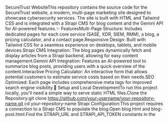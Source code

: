 SecureTrust WebsiteThis repository contains the source code for the SecureTrust website, a modern, multi-page marketing site designed to showcase cybersecurity services. The site is built with HTML and Tailwind CSS and is integrated with a Strapi CMS for blog content and the Gemini API for AI-powered features.✨ FeaturesMulti-Page Structure: Includes dedicated pages for each core service (SASE, XDR, SIEM, RMM), a blog, a pricing calculator, and a contact page.Responsive Design: Built with Tailwind CSS for a seamless experience on desktops, tablets, and mobile devices.Strapi CMS Integration: The blog pages dynamically fetch and display articles from a Strapi backend, allowing for easy content management.Gemini API Integration: Features an AI-powered tool to summarize blog posts, providing users with a quick overview of the content.Interactive Pricing Calculator: An interactive form that allows potential customers to estimate service costs based on their needs.SEO Optimized: Each page includes comprehensive meta tags for improved search engine visibility.🚀 Setup and Local DevelopmentTo run this project locally, you'll need a simple way to serve static HTML files.Clone the Repository:git clone https://github.com/your-username/your-repository-name.git
cd your-repository-name
Strapi Configuration:This project requires a connection to a Strapi CMS to populate the blog.Open blog.html and blog-post.html.Find the STRAPI_URL and STRAPI_API_TOKEN constants in the <script> section.Replace the placeholder values with your actual Strapi URL and a Read-only API token.Serve the Files:If you have Python installed, you can run a simple web server:python -m http.server
Then, open your browser and navigate to http://localhost:8000.📁 File Structureindex.html: The main homepage of the website.sase.html, xdr.html, siem.html, rmm.html: Dedicated pages for each of the core services.why-us.html: A page detailing the company's value proposition.pricing.html: Contains the interactive pricing calculator.blog.html: The main blog page that lists all articles from Strapi.blog-post.html: The template for displaying a single blog article.contact.html: The contact page with the embedded Microsoft Bookings calendar.🛠️ Key TechnologiesHTML5Tailwind CSS: For all styling and responsive design.JavaScript (Vanilla): For interactivity, the pricing calculator, and API integrations.Strapi CMS: Used as a headless CMS to manage blog content.Gemini API: Powers the AI summarization feature on the blog page.☁️ Deployment to Cloudflare PagesThis site is optimized for easy deployment from GitHub to Cloudflare Pages.Push to GitHub: Make sure your latest code is pushed to your GitHub repository.Connect to Cloudflare:Log in to your Cloudflare dashboard.Go to Workers & Pages -> Create application -> Pages -> Connect to Git.Select your GitHub repository.Configure Build Settings:Framework preset: Select None.Build command: Leave this blank.Build output directory: Leave this as the default (/).Deploy: Click Save and Deploy. Cloudflare will automatically build and deploy your site, providing you with a live URL. Future pushes to your main branch will trigger automatic redeployments.
